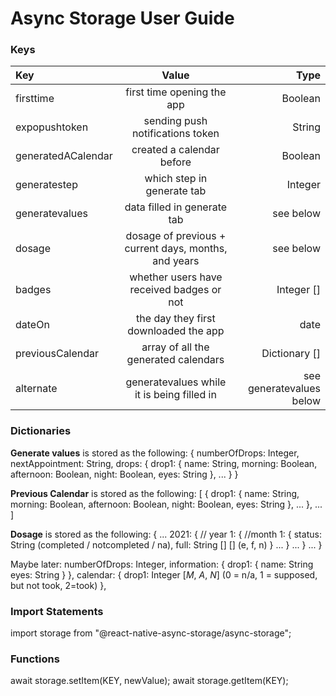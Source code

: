# Async Storage User Guide

### Keys

| Key | Value | Type |
| :------------- | :----------: | -----------: |
| firsttime | first time opening the app | Boolean |
| expopushtoken | sending push notifications token | String |
| generatedACalendar | created a calendar before | Boolean |
| generatestep | which step in generate tab | Integer |
| generatevalues | data filled in generate tab | see below |
| dosage | dosage of previous + current days, months, and years | see below |
| badges | whether users have received badges or not | Integer [] |
| dateOn | the day they first downloaded the app | date |
| previousCalendar | array of all the generated calendars | Dictionary [] |
| alternate | generatevalues while it is being filled in | see generatevalues below |

### Dictionaries
**Generate values** is stored as the following:
{
  numberOfDrops: Integer,
  nextAppointment: String,
  drops: {
    drop1: {
      name: String,
      morning: Boolean,
      afternoon: Boolean,
      night: Boolean,
      eyes: String
    },
    ...
  }
}

**Previous Calendar** is stored as the following:
[
  {
    drop1: {
      name: String,
      morning: Boolean,
      afternoon: Boolean,
      night: Boolean,
      eyes: String
    },
    ...
  },
  ...
]

**Dosage** is stored as the following:
{
  ...
  2021: { // year
    1: { //month
      1: {
        status: String (completed / notcompleted / na),
        full: String [] [] (e, f, n)
      }
      ...
    }
    ...
  }
  ...
}

Maybe later:
numberOfDrops: Integer,
information: {
  drop1: {
    name: String
    eyes: String
  }
},
calendar: {
  drop1: Integer [_M_, _A_, _N_] (0 = n/a, 1 = supposed, but not took, 2=took)
},

### Import Statements
import storage from "@react-native-async-storage/async-storage";

### Functions
await storage.setItem(KEY, newValue);
await storage.getItem(KEY);
